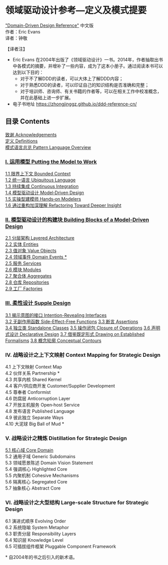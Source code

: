 # 领域驱动设计参考—定义及模式提要 
 ["Domain-Driven Design Reference"](http://domainlanguage.com/wp-content/uploads/2016/05/DDD_Reference_2015-03.pdf) 中文版  
作者：Eric Evans  
译者：钟敬

【译者注】

- Eric Evans 在2004年出版了《领域驱动设计》一书。2014年，作者抽取出书中各模式的摘要，并增补了一些内容，成为了这本小册子。通过阅读本书可以达到以下目的：
  - 对于不了解DDD的读者，可以大体上了解DDD内容；
  - 对于熟悉DDD的读者，可以印证自己的知识结构是否准确和完整；
  - 对于培训师、咨询师、有关书籍的作者等，可以在相关工作中校准概念，并在此基础上进一步扩展。
- 电子书地址 https://zhongjinggz.github.io/ddd-reference-cn/

## 目录 Contents

[致谢 Acknowledgements](cn_0.1_acknowledgement.md)  
[定义 Definitions](cn_0.2_definitions.md)  
[模式语言总览 Pattern Language Overview](cn_0.3_pattern_language_overview.md)  

### [I. 运用模型 Putting the Model to Work](cn_1.0_putting_the_model_to_work.md)  

[1.1 限界上下文 Bounded Context](cn_1.1_bounted_context.md)  
[1.2 统一语言 Ubiquitous Language](cn_1.2_ubiquitous_language.md)  
[1.3 持续集成 Continuous Integration](cn_1.3_continuous_integration.md)  
[1.4 模型驱动设计 Model‐Driven Design](cn_1.4_model_driven_design.md)  
[1.5 实操型建模师 Hands‐on Modelers](cn_1.5_hands_on_modlers.md)  
[1.6 通过重构加深理解 Refactoring Toward Deeper Insight](cn_1.6_refactoring_toward_deeper_insight.md)  

### [II. 模型驱动设计的构建块 Building Blocks of a Model-Driven Design](cn_2.0_building_blocks_of_a_model_driven_design.md)  

[2.1 分层架构 Layered Architecture](cn_2.1_layered_architecture.md)  
[2.2 实体 Entities](cn_2.2_entities.md)  
[2.3 值对象 Value Objects](cn_2.3_value_objects.md)  
[2.4 领域事件 Domain Events *](cn_2.4_domain_events.md)  
[2.5 服务 Services](cn_2.5_services.md)       
[2.6 模块 Modules](cn_2.6_modules.md)       
[2.7 聚合体 Aggregates](cn_2.7_aggregate.md)   
[2.8 仓库 Repositories](cn_2.8_repositories.md)   
[2.9 工厂 Factories](cn_2.9_factories.md)   

### [III. 柔性设计 Supple Design](cn_3.0_supple_design.md)

[3.1 揭示意图的接口 Intention-Revealing Interfaces](cn_3.1_intention_revealing_interfaces.md)  
[3.2 无副作用函数 Side-Effect-Free Functions](cn_3.2_side_effect_free_functions.md)
[3.3 断言 Assertions](cn_3.3_assertions.md)  
[3.4 独立类 Standalone Classes](cn_3.4_standalone_classes.md)
[3.5 操作闭包 Closure of Operations](cn_3.5_closure_of_operations.md)
[3.6 声明式设计 Declarative Design](cn_3.6_declarative_design.md)
[3.7 借鉴既定形式 Drawing on Established Formalisms](cn_3.7_drawing_on_established_formalisms.md)
[3.8 概念轮廓 Conceptual Contours](cn_3.8_conceptual_contours.md)

### IV. 战略设计之上下文映射 Context Mapping for Strategic Design  

4.1 上下文映射 Context Map  
4.2 伙伴关系 Partnership *  
4.3 共享内核 Shared Kernel  
4.4 客户/供应商开发 Customer/Supplier Development   
4.5 尊奉者 Conformist  
4.6 防腐层 Anticorruption Layer   
4.7 开放主机服务 Open‐host Service  
4.8 发布语言 Published Language  
4.9 彼此独立 Separate Ways  
4.10 大泥球 Big Ball of Mud *  

### V. 战略设计之精炼 Distillation for Strategic Design  

[5.1 核心域 Core Domain](cn_5.1_core_domain.md)  
5.2 通用子域 Generic Subdomains  
5.3 领域愿景陈述 Domain Vision Statement  
5.4 强调核心 Highlighted Core  
5.5 内聚机制 Cohesive Mechanisms  
5.6 隔离核心 Segregated Core  
5.7 抽象核心 Abstract Core  

### VI. 战略设计之大型结构 Large-scale Structure for Strategic Design  

6.1 演进式顺序 Evolving Order  
6.2 系统隐喻 System Metaphor  
6.3 职责分层 Responsibility Layers  
6.4 知识层 Knowledge Level  
6.5 可插拔组件框架 Pluggable Component Framework  

\* 自2004年的书之后引入的新术语。  
